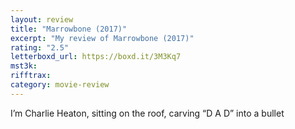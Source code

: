 ```yaml
---
layout: review
title: "Marrowbone (2017)"
excerpt: "My review of Marrowbone (2017)"
rating: "2.5"
letterboxd_url: https://boxd.it/3M3Kq7
mst3k:
rifftrax:
category: movie-review
---
```


I’m Charlie Heaton, sitting on the roof, carving “D A D” into a bullet
